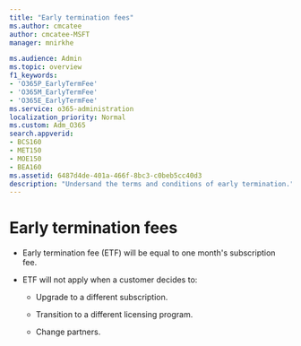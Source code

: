 ```yaml
---
title: "Early termination fees"
ms.author: cmcatee
author: cmcatee-MSFT
manager: mnirkhe

ms.audience: Admin
ms.topic: overview
f1_keywords:
- 'O365P_EarlyTermFee'
- 'O365M_EarlyTermFee'
- 'O365E_EarlyTermFee'
ms.service: o365-administration
localization_priority: Normal
ms.custom: Adm_O365
search.appverid:
- BCS160
- MET150
- MOE150
- BEA160
ms.assetid: 6487d4de-401a-466f-8bc3-c0beb5cc40d3
description: "Undersand the terms and conditions of early termination."
---
```


# Early termination fees

- Early termination fee (ETF) will be equal to one month's subscription fee.
    
- ETF will not apply when a customer decides to:
    
  - Upgrade to a different subscription.
    
  - Transition to a different licensing program.
    
  - Change partners.
    

